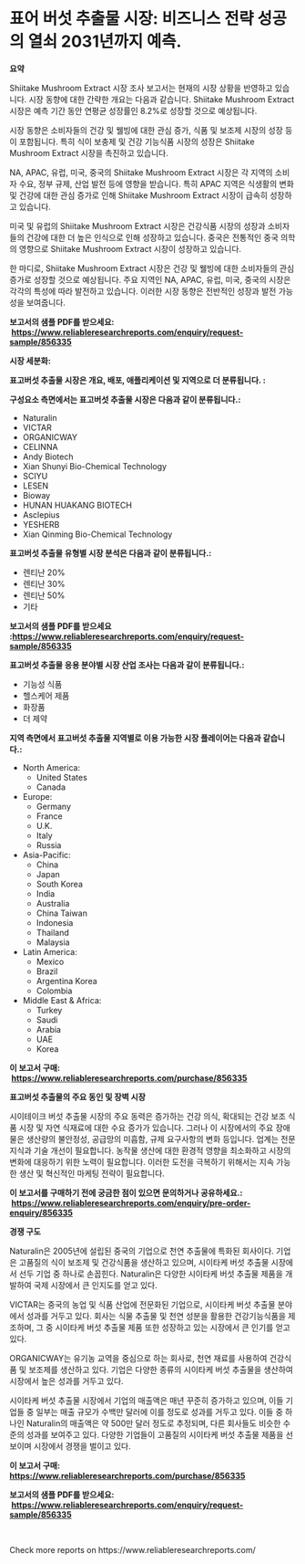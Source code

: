 <p><h1>표어 버섯 추출물 시장: 비즈니스 전략 성공의 열쇠 2031년까지 예측.</h1></p><p><strong>요약</strong></p>
<p><p>Shiitake Mushroom Extract 시장 조사 보고서는 현재의 시장 상황을 반영하고 있습니다. 시장 동향에 대한 간략한 개요는 다음과 같습니다. Shiitake Mushroom Extract 시장은 예측 기간 동안 연평균 성장률인 8.2%로 성장할 것으로 예상됩니다. </p><p>시장 동향은 소비자들의 건강 및 웰빙에 대한 관심 증가, 식품 및 보조제 시장의 성장 등이 포함됩니다. 특히 식이 보충제 및 건강 기능식품 시장의 성장은 Shiitake Mushroom Extract 시장을 촉진하고 있습니다.</p><p>NA, APAC, 유럽, 미국, 중국의 Shiitake Mushroom Extract 시장은 각 지역의 소비자 수요, 정부 규제, 산업 발전 등에 영향을 받습니다. 특히 APAC 지역은 식생활의 변화 및 건강에 대한 관심 증가로 인해 Shiitake Mushroom Extract 시장이 급속히 성장하고 있습니다.</p><p>미국 및 유럽의 Shiitake Mushroom Extract 시장은 건강식품 시장의 성장과 소비자들의 건강에 대한 더 높은 인식으로 인해 성장하고 있습니다. 중국은 전통적인 중국 의학의 영향으로 Shiitake Mushroom Extract 시장이 성장하고 있습니다.</p><p>한 마디로, Shiitake Mushroom Extract 시장은 건강 및 웰빙에 대한 소비자들의 관심 증가로 성장할 것으로 예상됩니다. 주요 지역인 NA, APAC, 유럽, 미국, 중국의 시장은 각각의 특성에 따라 발전하고 있습니다. 이러한 시장 동향은 전반적인 성장과 발전 가능성을 보여줍니다.</p></p>
<p><strong>보고서의 샘플 PDF를 받으세요: &nbsp;<a href="https://www.reliableresearchreports.com/enquiry/request-sample/856335">https://www.reliableresearchreports.com/enquiry/request-sample/856335</a></strong></p>
<p><strong>시장 세분화:</strong></p>
<p><strong> 표고버섯 추출물 시장은 개요, 배포, 애플리케이션 및 지역으로 더 분류됩니다. :</strong></p>
<p><strong>구성요소 측면에서는 표고버섯 추출물 시장은 다음과 같이 분류됩니다.:</strong></p>
<p><ul><li>Naturalin</li><li>VICTAR</li><li>ORGANICWAY</li><li>CELINNA</li><li>Andy Biotech</li><li>Xian Shunyi Bio-Chemical Technology</li><li>SCIYU</li><li>LESEN</li><li>Bioway</li><li>HUNAN HUAKANG BIOTECH</li><li>Asclepius</li><li>YESHERB</li><li>Xian Qinming Bio-Chemical Technology</li></ul></p>
<p><strong> 표고버섯 추출물 유형별 시장 분석은 다음과 같이 분류됩니다.:</strong></p>
<p><ul><li>렌티난 20%</li><li>렌티난 30%</li><li>렌티난 50%</li><li>기타</li></ul></p>
<p><strong>보고서의 샘플 PDF를 받으세요 :<a href="https://www.reliableresearchreports.com/enquiry/request-sample/856335">https://www.reliableresearchreports.com/enquiry/request-sample/856335</a></strong></p>
<p><strong> 표고버섯 추출물 응용 분야별 시장 산업 조사는 다음과 같이 분류됩니다.:</strong></p>
<p><ul><li>기능성 식품</li><li>헬스케어 제품</li><li>화장품</li><li>더 제약</li></ul></p>
<p><strong>지역 측면에서 표고버섯 추출물 지역별로 이용 가능한 시장 플레이어는 다음과 같습니다.:</strong></p>
<p><ul>
    <li>
        North America:
        <ul>
            <li>United States</li>
            <li>Canada</li>
        </ul>
    </li>
    <li>
        Europe:
        <ul>
            <li>Germany</li>
            <li>France</li>
            <li>U.K.</li>
            <li>Italy</li>
            <li>Russia</li>
        </ul>
    </li>
    <li>
        Asia-Pacific:
        <ul>
            <li>China</li>
            <li>Japan</li>
            <li>South Korea</li>
            <li>India</li>
            <li>Australia</li>
            <li>China Taiwan</li>
            <li>Indonesia</li>
            <li>Thailand</li>
            <li>Malaysia</li>
        </ul>
    </li>
    <li>
        Latin America:
        <ul>
            <li>Mexico</li>
            <li>Brazil</li>
            <li>Argentina Korea</li>
            <li>Colombia</li>
        </ul>
    </li>
    <li>
        Middle East & Africa:
        <ul>
            <li>Turkey</li>
            <li>Saudi</li>
            <li>Arabia</li>
            <li>UAE</li>
            <li>Korea</li>
        </ul>
    </li>
    </ul></p>
<p><strong>이 보고서 구매: &nbsp;<a href="https://www.reliableresearchreports.com/purchase/856335">https://www.reliableresearchreports.com/purchase/856335</a></strong></p>
<p><strong>표고버섯 추출물의 주요 동인 및 장벽 시장</strong></p>
<p><p>시이테이크 버섯 추출물 시장의 주요 동력은 증가하는 건강 의식, 확대되는 건강 보조 식품 시장 및 자연 식재료에 대한 수요 증가가 있습니다. 그러나 이 시장에서의 주요 장애물은 생산량의 불안정성, 공급망의 미흡함, 규제 요구사항의 변화 등입니다. 업계는 전문 지식과 기술 개선이 필요합니다. 농작물 생산에 대한 환경적 영향을 최소화하고 시장의 변화에 대응하기 위한 노력이 필요합니다. 이러한 도전을 극복하기 위해서는 지속 가능한 생산 및 혁신적인 마케팅 전략이 필요합니다.</p></p>
<p><strong>이 보고서를 구매하기 전에 궁금한 점이 있으면 문의하거나 공유하세요.: &nbsp;<a href="https://www.reliableresearchreports.com/enquiry/pre-order-enquiry/856335">https://www.reliableresearchreports.com/enquiry/pre-order-enquiry/856335</a></strong></p>
<p><strong>경쟁 구도</strong></p>
<p><p>Naturalin은 2005년에 설립된 중국의 기업으로 천연 추출물에 특화된 회사이다. 기업은 고품질의 식이 보조제 및 건강식품을 생산하고 있으며, 시이타케 버섯 추출물 시장에서 선두 기업 중 하나로 손꼽힌다. Naturalin은 다양한 시이타케 버섯 추출물 제품을 개발하여 국제 시장에서 큰 인지도를 얻고 있다.</p><p>VICTAR는 중국의 농업 및 식품 산업에 전문화된 기업으로, 시이타케 버섯 추출물 분야에서 성과를 거두고 있다. 회사는 식물 추출물 및 천연 성분을 활용한 건강기능식품을 제조하며, 그 중 시이타케 버섯 추출물 제품 또한 성장하고 있는 시장에서 큰 인기를 얻고 있다.</p><p>ORGANICWAY는 유기농 교역을 중심으로 하는 회사로, 천연 재료를 사용하여 건강식품 및 보조제를 생산하고 있다. 기업은 다양한 종류의 시이타케 버섯 추출물을 생산하여 시장에서 높은 성과를 거두고 있다.</p><p>시이타케 버섯 추출물 시장에서 기업의 매출액은 매년 꾸준히 증가하고 있으며, 이들 기업들 중 일부는 매출 규모가 수백만 달러에 이를 정도로 성과를 거두고 있다. 이들 중 하나인 Naturalin의 매출액은 약 500만 달러 정도로 추정되며, 다른 회사들도 비슷한 수준의 성과를 보여주고 있다. 다양한 기업들이 고품질의 시이타케 버섯 추출물 제품을 선보이며 시장에서 경쟁을 벌이고 있다.</p></p>
<p><strong>이 보고서 구매: &nbsp; <a href="https://www.reliableresearchreports.com/purchase/856335">https://www.reliableresearchreports.com/purchase/856335</a></strong></p>
<p><strong>보고서의 샘플 PDF를 받으세요: &nbsp;<a href="https://www.reliableresearchreports.com/enquiry/request-sample/856335">https://www.reliableresearchreports.com/enquiry/request-sample/856335</a></strong><strong></strong></p>
<p>&nbsp;</p>
<p>Check more reports on https://www.reliableresearchreports.com/</p>